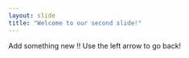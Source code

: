 ```yaml
---
layout: slide
title: "Welcome to our second slide!"
---
```

Add something new !!
Use the left arrow to go back!
